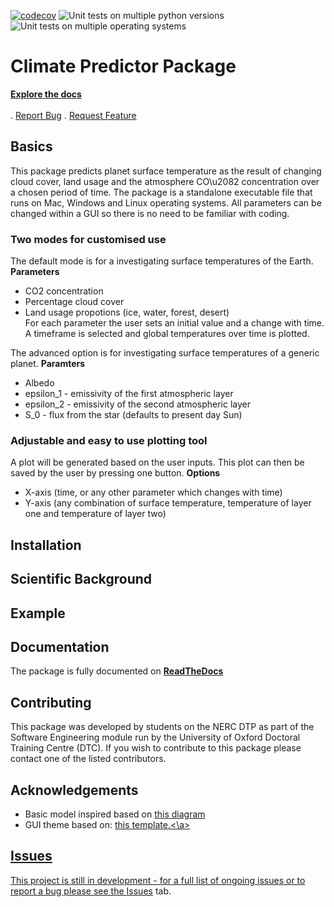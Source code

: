[![codecov](https://codecov.io/gh/NERC-DTP-Students/climate-predictor/branch/main/graph/badge.svg?token=B7FWJCAPWX)](https://codecov.io/gh/NERC-DTP-Students/climate-predictor)
![Unit tests on multiple python versions](https://github.com/NERC-DTP-Students/climate-predictor/actions/workflows/unit-tests.yml/badge.svg)
![Unit tests on multiple operating systems](https://github.com/NERC-DTP-Students/climate-predictor/actions/workflows/os-tests.yml/badge.svg)




# Climate Predictor Package 
<p>
      <a href="https://climate-predictor.readthedocs.io/en/latest/index.html"><strong>Explore the docs </strong></a>
    <br/>
    <br/>
      .
      <a href="https://github.com/NERC-DTP-Students/climate-predictor/issues">Report Bug</a>
      .
      <a href="https://github.com/NERC-DTP-Students/climate-predictor/issues">Request Feature</a>
</p>

## Basics

This package predicts planet surface temperature as the result of changing cloud cover, land usage and the atmosphere CO\u2082 concentration over a chosen period of time. The package is a standalone executable file that runs on Mac, Windows and Linux operating systems. All parameters can be changed within a GUI so there is no need to be familiar with coding.

### Two modes for customised use
The default mode is for a investigating surface temperatures of the Earth. 
**Parameters**
+ CO2 concentration
+ Percentage cloud cover
+ Land usage propotions (ice, water, forest, desert)  
For each parameter the user sets an initial value and a change with time. A timeframe is selected and global temperatures over time is plotted.

The advanced option is for investigating surface temperatures of a generic planet.
**Paramters**
+ Albedo
+ epsilon_1 - emissivity of the first atmospheric layer
+ epsilon_2 - emissivity of the second atmospheric layer
+ S_0 - flux from the star (defaults to present day Sun)

### Adjustable and easy to use plotting tool
A plot will be generated based on the user inputs. This plot can then be saved by the user by pressing one button.
**Options**
+ X-axis (time, or any other parameter which changes with time)
+ Y-axis (any combination of surface temperature, temperature of layer one and temperature of layer two)



## Installation

## Scientific Background

## Example

## Documentation
The package is fully documented on <a href="https://climate-predictor.readthedocs.io/en/latest/index.html"><strong>ReadTheDocs</strong></a>

## Contributing
This package was developed by students on the NERC DTP as part of the Software Engineering module run by the University of Oxford Doctoral Training Centre (DTC). If you wish to contribute to this package please contact one of the listed contributors.

## Acknowledgements

+ Basic model inspired based on <a href='https://biocycle.atmos.colostate.edu/shiny/2layer'>this diagram </a>
+ GUI theme based on: <a href='https://github.com/rdbende/Sun-Valley-ttk-theme'> this template.<\a>

## Issues
This project is still in development - for a full list of ongoing issues or to report a bug please see the <a href='https://github.com/NERC-DTP-Students/climate-predictor/issues'>Issues</a> tab.   
  

